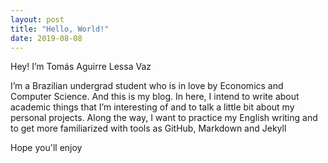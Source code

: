 ```yaml
---
layout: post
title: "Hello, World!"
date: 2019-08-08
---
```


Hey! I’m Tomás Aguirre Lessa Vaz

I’m a Brazilian undergrad student who is in love by Economics and Computer Science. And this is my blog. In here, I intend to write about academic things that I’m interesting of and to talk a little bit about my personal projects. Along the way, I want to practice my English writing and to get more familiarized with tools as GitHub, Markdown and Jekyll 

Hope you'll enjoy
